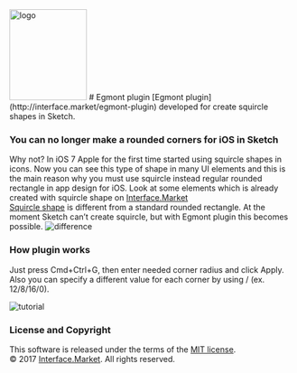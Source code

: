 <img src="https://www.dropbox.com/s/fly8v3yquzbavvy/logo.png?raw=1" width="137" height="161" alt="logo"/>
# Egmont plugin
[Egmont plugin](http://interface.market/egmont-plugin) developed for create squircle shapes in Sketch.


### You can no longer make a rounded corners for iOS in Sketch
Why not? In iOS 7 Apple for the first time started using squircle shapes in icons. Now you can see this type of shape in many UI elements and this is the main reason why you must use squircle instead regular rounded rectangle in app design for iOS. Look at some elements which is already created with squircle shape on [Interface.Market](http://interface.market/egmont-plugin)</br>
[Squircle shape](https://en.wikipedia.org/wiki/Squircle) is different from a standard rounded rectangle. At the moment Sketch can’t create squircle, but with Egmont plugin this becomes possible.
<img src="https://www.dropbox.com/s/4w5367vi1pwuw5c/diff.png?raw=1" alt="difference"/>


### How plugin works
Just press Cmd+Ctrl+G, then enter needed corner radius and click Apply. Also you can specify a different value for each corner by using / (ex. 12/8/16/0).

<img src="https://www.dropbox.com/s/yl9e9oc2rac0zd2/howWorks.png?raw=1" alt="tutorial"/>


### License and Copyright
This software is released under the terms of the [MIT license](https://github.com/svg/svgo/blob/master/LICENSE).</br>
© 2017 [Interface.Market](http://interface.market). All rights reserved.
